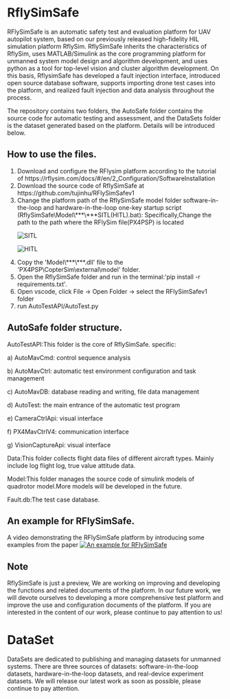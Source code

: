 # RflySimSafe
RFlySimSafe is an automatic safety test and evaluation platform for UAV autopilot system, based on our previously released high-fidelity HIL simulation 
platform RflySim. RflySimSafe inherits the characteristics of RflySim, uses MATLAB/Simulink as the core programming platform for unmanned system model
design and algorithm development, and uses python as a tool for top-level vision and cluster algorithm development. On this basis, RflysimSafe 
has developed a fault injection interface, introduced open source database software, supports importing drone test cases into the platform, and 
realized fault injection and data analysis throughout the process.

The repository contains two folders, the AutoSafe folder contains the source code for automatic testing and assessment, and the DataSets folder is the dataset generated based on the platform. Details will be introduced below.

## How to use the files.
<ol>
<li>Download and configure the RFlysim platform according to the tutorial of https://rflysim.com/docs/#/en/2_Configuration/SoftwareInstallation</li>
<li>Download the source code of RflySimSafe at https://github.com/tujinhu/RFlySimSafev1</li>
<li>Change the platform path of the RflySimSafe model folder software-in-the-loop and hardware-in-the-loop one-key startup script (RflySimSafe\Model\***\***SITL(HITL).bat): Specifically,Change the path to the path where the RFlySim file(PX4PSP) is located

![](image/image1.png "SITL")

![](image/image2.png "HITL")
</li>
<li>Copy the 'Model\***\***.dll' file to the 'PX4PSP\CopterSim\external\model' folder.</li>
<li>Open the RflySimSafe folder and run in the terminal:'pip install -r requirements.txt'.</li>
<li>Open vscode, click File -> Open Folder -> select the RFlySimSafev1 folder</li>
<li>run AutoTestAPI/AutoTest.py</li>
</ol>

## AutoSafe folder structure.
AutoTestAPI:This folder is the core of RflySimSafe. specific:

a) AutoMavCmd: control sequence analysis

b) AutoMavCtrl: automatic test environment configuration and task management

c) AutoMavDB: database reading and writing, file data management

d) AutoTest: the main entrance of the automatic test program

e) CameraCtrlApi: visual interface

f) PX4MavCtrlV4: communication interface

g) VisionCaptureApi: visual interface

Data:This folder collects flight data files of different aircraft types. Mainly include log flight log, true value attitude data.

Model:This folder manages the source code of simulink models of quadrotor model.More models will be developed in the future.

Fault.db:The test case database.

## An example for RFlySimSafe.
A video demonstrating the RFlySimSafe platform by introducing some examples from the paper
[![An example for RFlySimSafe](https://res.cloudinary.com/marcomontalbano/image/upload/v1679997079/video_to_markdown/images/youtube--Abd9i0Ni7SQ-c05b58ac6eb4c4700831b2b3070cd403.jpg)](https://youtu.be/Abd9i0Ni7SQ "An example for RFlySimSafe")

## Note
RflySimSafe is just a preview, We are working on improving and developing the functions and related documents of the platform. In our future work, we will devote ourselves to developing a more comprehensive test platform and improve the use and configuration documents of the platform. If you are interested in the content of our work, please continue to pay attention to us!


# DataSet
DataSets are dedicated to publishing and managing datasets for unmanned systems. There are three sources of datasets: software-in-the-loop datasets, hardware-in-the-loop datasets, and real-device experiment datasets. We will release our latest work as soon as possible, please continue to pay attention.
